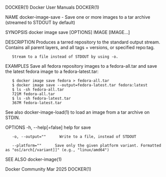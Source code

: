 DOCKER(1)							      Docker User Manuals							     DOCKER(1)

NAME
       docker-image-save - Save one or more images to a tar archive (streamed to STDOUT by default)

SYNOPSIS
       docker image save [OPTIONS] IMAGE [IMAGE...]

DESCRIPTION
       Produces a tarred repository to the standard output stream. Contains all parent layers, and all tags + versions, or specified repo:tag.

       Stream to a file instead of STDOUT by using -o.

EXAMPLES
       Save all fedora repository images to a fedora-all.tar and save the latest fedora image to a fedora-latest.tar:

       $ docker image save fedora > fedora-all.tar
       $ docker image save --output=fedora-latest.tar fedora:latest
       $ ls -sh fedora-all.tar
       721M fedora-all.tar
       $ ls -sh fedora-latest.tar
       367M fedora-latest.tar

See also
       docker-image-load(1) to load an image from a tar archive on STDIN.

OPTIONS
       -h, --help[=false]      help for save

       -o, --output=""	    Write to a file, instead of STDOUT

       --platform=""	  Save only the given platform variant. Formatted as "os[/arch[/variant]]" (e.g., "linux/amd64")

SEE ALSO
       docker-image(1)

Docker Community							   Mar 2025								     DOCKER(1)
